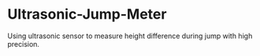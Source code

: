 # Ultrasonic-Jump-Meter
Using ultrasonic sensor to measure height difference during jump with high precision. 

